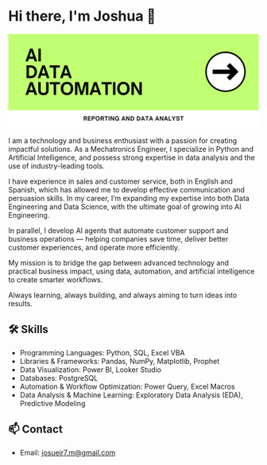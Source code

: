 # Hi there, I'm Joshua 👋

![Profile Picture](GitHubBanner_Cover.png)

I am a technology and business enthusiast with a passion for creating impactful solutions. As a Mechatronics Engineer, I specialize in Python and Artificial Intelligence, and possess strong expertise in data analysis and the use of industry-leading tools.

I have experience in sales and customer service, both in English and Spanish, which has allowed me to develop effective communication and persuasion skills. In my career, I’m expanding my expertise into both Data Engineering and Data Science, with the ultimate goal of growing into AI Engineering.

In parallel, I develop AI agents that automate customer support and business operations — helping companies save time, deliver better customer experiences, and operate more efficiently.

My mission is to bridge the gap between advanced technology and practical business impact, using data, automation, and artificial intelligence to create smarter workflows.

Always learning, always building, and always aiming to turn ideas into results.

## 🛠️ Skills
- Programming Languages: Python, SQL, Excel VBA
- Libraries & Frameworks: Pandas, NumPy, Matplotlib, Prophet
- Data Visualization: Power BI, Looker Studio
- Databases: PostgreSQL
- Automation & Workflow Optimization: Power Query, Excel Macros
- Data Analysis & Machine Learning: Exploratory Data Analysis (EDA), Predictive Modeling

## 📫 Contact
- Email: [josuejr7.m@gmail.com](mailto:josuejr7.m@gmail.com)

